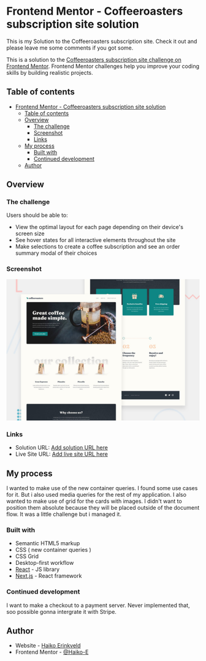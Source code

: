 # Frontend Mentor - Coffeeroasters subscription site solution

This is my Solution to the Coffeeroasters subscription site. Check it out and please leave me some comments if you got some.

This is a solution to the [Coffeeroasters subscription site challenge on Frontend Mentor](https://www.frontendmentor.io/challenges/coffeeroasters-subscription-site-5Fc26HVY6). Frontend Mentor challenges help you improve your coding skills by building realistic projects.

## Table of contents

- [Frontend Mentor - Coffeeroasters subscription site solution](#frontend-mentor---coffeeroasters-subscription-site-solution)
  - [Table of contents](#table-of-contents)
  - [Overview](#overview)
    - [The challenge](#the-challenge)
    - [Screenshot](#screenshot)
    - [Links](#links)
  - [My process](#my-process)
    - [Built with](#built-with)
    - [Continued development](#continued-development)
  - [Author](#author)

## Overview

### The challenge

Users should be able to:

- View the optimal layout for each page depending on their device's screen size
- See hover states for all interactive elements throughout the site
- Make selections to create a coffee subscription and see an order summary modal of their choices

### Screenshot

![](./public/preview.jpg)

### Links

- Solution URL: [Add solution URL here](https://github.com/Haiko-E/coffee-rooster-frontend-mentor)
- Live Site URL: [Add live site URL here](https://jovial-piroshki-60d738.netlify.app/)

## My process

I wanted to make use of the new container queries. I found some use cases for it. But i also used media queries for the rest of my application. I also wanted to make use of grid for the cards with images. I didn't want to position them absolute because they will be placed outside of the document flow. It was a little challenge but i managed it.

### Built with

- Semantic HTML5 markup
- CSS ( new container queries )
- CSS Grid
- Desktop-first workflow
- [React](https://reactjs.org/) - JS library
- [Next.js](https://nextjs.org/) - React framework

### Continued development

I want to make a checkout to a payment server. Never implemented that, soo possible gonna intergrate it with Stripe.

## Author

- Website - [Haiko Erinkveld ](https://haikoerinkveld.dev)
- Frontend Mentor - [@Haiko-E](https://www.frontendmentor.io/profile/haiko-e)
